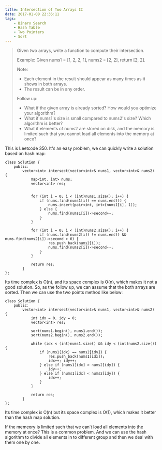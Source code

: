 ```yaml
---
title: Intersection of Two Arrays II
date: 2017-01-08 22:36:11
tags:
    - Binary Search
    - Hash Table
    - Two Pointers
    - Sort
---
```



> Given two arrays, write a function to compute their intersection.
>
> Example:
> Given nums1 = [1, 2, 2, 1], nums2 = [2, 2], return [2, 2].
>
> Note:
>
>   + Each element in the result should appear as many times as it shows in both arrays.
>   + The result can be in any order.
>
> Follow up:
>
>   + What if the given array is already sorted? How would you optimize your algorithm?
>   + What if nums1's size is small compared to nums2's size? Which algorithm is better?
>   + What if elements of nums2 are stored on disk, and the memory is limited such that you cannot load all elements into the memory at once?

<!--more-->

This is Leetcode 350. It's an easy problem, we can quickly write a solution based on hash map:

```
class Solution {
    public:
        vector<int> intersect(vector<int>& nums1, vector<int>& nums2) {
            map<int, int> nums;
            vector<int> res;


            for (int i = 0; i < (int)nums1.size(); i++) {
                if (nums.find(nums1[i]) == nums.end()) {
                    nums.insert(pair<int, int>(nums1[i], 1));
                } else {
                    nums.find(nums1[i])->second++;
                }
            }

            for (int i = 0; i < (int)nums2.size(); i++) {
                if (nums.find(nums2[i]) != nums.end() && nums.find(nums2[i])->second > 0) {
                    res.push_back(nums2[i]);
                    nums.find(nums2[i])->second--;
                }
            }

            return res;
        }
};
```

Its time complex is O(n), and its space complex is O(n), which makes it not a good solution. So, as the follow up, we can assume that the both arrays are sorted. Then we can use the two points method like below:

```
class Solution {
    public:
        vector<int> intersect(vector<int>& nums1, vector<int>& nums2) {
            int idx = 0, idy = 0;
            vector<int> res;

            sort(nums1.begin(), nums1.end());
            sort(nums2.begin(), nums2.end());

            while (idx < (int)nums1.size() && idy < (int)nums2.size()) {
                if (nums1[idx] == nums2[idy]) {
                    res.push_back(nums1[idx]);
                    idx++; idy++;
                } else if (nums1[idx] > nums2[idy]) {
                    idy++;
                } else if (nums1[idx] < nums2[idy]) {
                    idx++;
                }
            }

            return res;
        }
};
```

Its time complex is O(n) but its space complex is O(1), which makes it better than the hash map solution.

If the memeory is limited such that we can't load all elements into the memory at once? This is a common problem. And we can use the hash algorithm to divide all elements in to different group and then we deal with them one by one.

